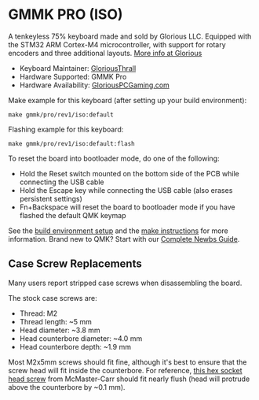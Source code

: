 # GMMK PRO (ISO)

A tenkeyless 75% keyboard made and sold by Glorious LLC. Equipped with the STM32 ARM Cortex-M4 microcontroller, with support for rotary encoders and three additional layouts. [More info at Glorious](https://www.pcgamingrace.com/products/glorious-gmmk-pro-75-barebone-black-reservation)

* Keyboard Maintainer: [GloriousThrall](https://github.com/GloriousThrall)
* Hardware Supported: GMMK Pro
* Hardware Availability: [GloriousPCGaming.com](https://www.pcgamingrace.com/products/glorious-gmmk-pro-75-barebone-black-reservation)

Make example for this keyboard (after setting up your build environment):

    make gmmk/pro/rev1/iso:default

Flashing example for this keyboard:

    make gmmk/pro/rev1/iso:default:flash

To reset the board into bootloader mode, do one of the following:

* Hold the Reset switch mounted on the bottom side of the PCB while connecting the USB cable
* Hold the Escape key while connecting the USB cable (also erases persistent settings)
* Fn+Backspace will reset the board to bootloader mode if you have flashed the default QMK keymap

See the [build environment setup](https://docs.qmk.fm/#/getting_started_build_tools) and the [make instructions](https://docs.qmk.fm/#/getting_started_make_guide) for more information. Brand new to QMK? Start with our [Complete Newbs Guide](https://docs.qmk.fm/#/newbs).

## Case Screw Replacements

Many users report stripped case screws when disassembling the board.

The stock case screws are:
* Thread: M2
* Thread length: ~5 mm
* Head diameter: ~3.8 mm
* Head counterbore diameter: ~4.0 mm
* Head counterbore depth: ~1.9 mm

Most M2x5mm screws should fit fine, although it's best to ensure that the screw head will fit inside the counterbore.
For reference, [this hex socket head screw](https://www.mcmaster.com/91292A005/) from McMaster-Carr should fit nearly flush (head will protrude above the counterbore by ~0.1 mm).
